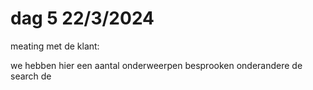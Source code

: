 # dag 5 22/3/2024

meating met de klant:

we hebben hier een aantal onderweerpen besprooken onderandere de search de&#x20;
